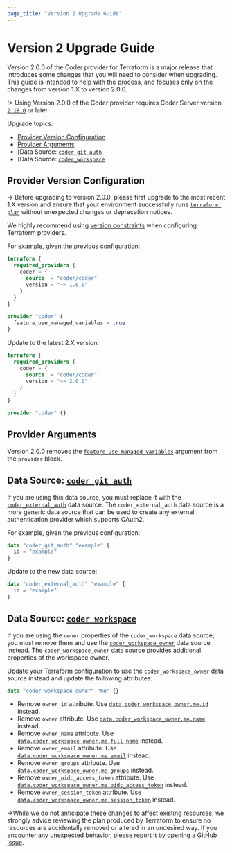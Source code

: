 ```yaml
---
page_title: "Version 2 Upgrade Guide"
---
```


# Version 2 Upgrade Guide

Version 2.0.0 of the Coder provider for Terraform is a major release that introduces some changes that you will need to consider when upgrading.
This guide is intended to help with the process, and focuses only on the changes from version 1.X to version 2.0.0.

!> Using Version 2.0.0 of the Coder provider requires Coder Server version [`2.18.0`](https://github.com/coder/coder/releases/tag/v2.18.0) or later.

Upgrade topics:

- [Provider Version Configuration](#provider-version-configuration)
- [Provider Arguments](#provider-arguments)
- [Data Source: [`coder_git_auth`](#data-source-coder_git_auth)
- [Data Source: [`coder_workspace`](#data-source-coder_workspace)

## Provider Version Configuration

-> Before upgrading to version 2.0.0, please first upgrade to the most recent 1.X version and ensure that your environment successfully runs [`terraform plan`](https://developer.hashicorp.com/terraform/cli/commands/plan) without unexpected changes or deprecation notices.

We highly recommend using [version constraints](https://developer.hashicorp.com/terraform/language/providers/requirements#version-constraints) when configuring Terraform providers.


For example, given the previous configuration:

```terraform
terraform {
  required_providers {
    coder = {
      source  = "coder/coder"
      version = "~> 1.0.0"
    }
  }
}

provider "coder" {
  feature_use_managed_variables = true
}
```

Update to the latest 2.X version:

```terraform
terraform {
  required_providers {
    coder = {
      source  = "coder/coder"
      version = "~> 2.0.0"
    }
  }
}

provider "coder" {}
```

## Provider Arguments

Version 2.0.0 removes the [`feature_use_managed_variables`](https://registry.terraform.io/providers/coder/coder/1.0.4/docs#feature_use_managed_variables-1) argument from the `provider` block.


## Data Source: [`coder_git_auth`](https://registry.terraform.io/providers/coder/coder/1.0.4/docs/data-sources/git_auth)

If you are using this data source, you must replace it with the [`coder_external_auth`](https://registry.terraform.io/providers/coder/coder/2.0.0/docs/data-sources/external_auth) data source. The `coder_external_auth` data source is a more generic data source that can be used to create any external authentication provider which supports OAuth2.

For example, given the previous configuration:

```terraform
data "coder_git_auth" "example" {
  id = "example"
}
```

Update to the new data source:

```terraform
data "coder_external_auth" "example" {
  id = "example"
}
```

## Data Source: [`coder_workspace`](https://registry.terraform.io/providers/coder/coder/1.0.4/docs/data-sources/workspace)

If you are using the `owner` properties of the `coder_workspace` data source, you must remove them and use the [`coder_workspace_owner`](https://registry.terraform.io/providers/coder/coder/2.0.0/docs/data-sources/workspace_owner) data source instead. The `coder_workspace_owner` data source provides additional properties of the workspace owner.

Update your Terraform configuration to use the `coder_workspace_owner` data source instead and update the following attributes:

```terraform
data "coder_workspace_owner" "me" {}
```

- Remove `owner_id` attribute. Use [`data.coder_workspace_owner.me.id`](https://registry.terraform.io/providers/coder/coder/2.0.0/docs/data-sources/workspace_owner#id) instead.
- Remove `owner` attribute. Use [`data.coder_workspace_owner.me.name`](https://registry.terraform.io/providers/coder/coder/2.0.0/docs/data-sources/workspace_owner#name) instead.
- Remove `owner_name` attribute. Use [`data.coder_workspace_owner.me.full_name`](https://registry.terraform.io/providers/coder/coder/2.0.0/docs/data-sources/workspace_owner#full_name) instead.
- Remove `owner_email` attribute. Use [`data.coder_workspace_owner.me.email`](https://registry.terraform.io/providers/coder/coder/2.0.0/docs/data-sources/workspace_owner#email) instead.
- Remove `owner_groups` attribute. Use [`data.coder_workspace_owner.me.groups`](https://registry.terraform.io/providers/coder/coder/2.0.0/docs/data-sources/workspace_owner#groups) instead.
- Remove `owner_oidc_access_token` attribute. Use [`data.coder_workspace_owner.me.oidc_access_token`](https://registry.terraform.io/providers/coder/coder/2.0.0/docs/data-sources/workspace_owner#oidc_access_token) instead.
- Remove `owner_session_token` attribute. Use [`data.coder_workspace_owner.me.session_token`](https://registry.terraform.io/providers/coder/coder/2.0.0/docs/data-sources/workspace_owner#session_token) instead.

->While we do not anticipate these changes to affect existing resources, we strongly advice reviewing the plan produced by Terraform to ensure no resources are accidentally removed or altered in an undesired way. If you encounter any unexpected behavior, please report it by opening a GitHub [issue](https://github.com/coder/terraform-provider-coder/issues).